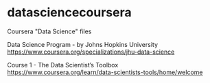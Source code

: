 # datasciencecoursera
Coursera "Data Science" files 

Data Science Program - by Johns Hopkins University
https://www.coursera.org/specializations/jhu-data-science

Course 1 - The Data Scientist’s Toolbox
https://www.coursera.org/learn/data-scientists-tools/home/welcome

